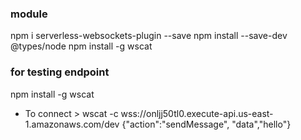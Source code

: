 ### module
npm i serverless-websockets-plugin --save
npm install --save-dev @types/node
npm install -g wscat 
### for testing endpoint
npm install -g wscat 
- To connect > wscat -c wss://onljj50tl0.execute-api.us-east-1.amazonaws.com/dev
{"action":"sendMessage", "data","hello"}
